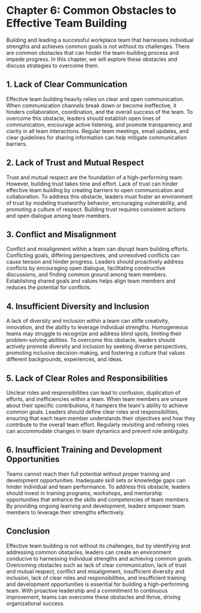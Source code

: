 Chapter 6: Common Obstacles to Effective Team Building
======================================================

Building and leading a successful workplace team that harnesses individual strengths and achieves common goals is not without its challenges. There are common obstacles that can hinder the team-building process and impede progress. In this chapter, we will explore these obstacles and discuss strategies to overcome them.

**1. Lack of Clear Communication**
----------------------------------

Effective team building heavily relies on clear and open communication. When communication channels break down or become ineffective, it hinders collaboration, coordination, and the overall success of the team. To overcome this obstacle, leaders should establish open lines of communication, encourage active listening, and promote transparency and clarity in all team interactions. Regular team meetings, email updates, and clear guidelines for sharing information can help mitigate communication barriers.

**2. Lack of Trust and Mutual Respect**
---------------------------------------

Trust and mutual respect are the foundation of a high-performing team. However, building trust takes time and effort. Lack of trust can hinder effective team building by creating barriers to open communication and collaboration. To address this obstacle, leaders must foster an environment of trust by modeling trustworthy behavior, encouraging vulnerability, and promoting a culture of respect. Building trust requires consistent actions and open dialogue among team members.

**3. Conflict and Misalignment**
--------------------------------

Conflict and misalignment within a team can disrupt team building efforts. Conflicting goals, differing perspectives, and unresolved conflicts can cause tension and hinder progress. Leaders should proactively address conflicts by encouraging open dialogue, facilitating constructive discussions, and finding common ground among team members. Establishing shared goals and values helps align team members and reduces the potential for conflicts.

**4. Insufficient Diversity and Inclusion**
-------------------------------------------

A lack of diversity and inclusion within a team can stifle creativity, innovation, and the ability to leverage individual strengths. Homogeneous teams may struggle to recognize and address blind spots, limiting their problem-solving abilities. To overcome this obstacle, leaders should actively promote diversity and inclusion by seeking diverse perspectives, promoting inclusive decision-making, and fostering a culture that values different backgrounds, experiences, and ideas.

**5. Lack of Clear Roles and Responsibilities**
-----------------------------------------------

Unclear roles and responsibilities can lead to confusion, duplication of efforts, and inefficiencies within a team. When team members are unsure about their specific contributions, it hampers the team's ability to achieve common goals. Leaders should define clear roles and responsibilities, ensuring that each team member understands their objectives and how they contribute to the overall team effort. Regularly revisiting and refining roles can accommodate changes in team dynamics and prevent role ambiguity.

**6. Insufficient Training and Development Opportunities**
----------------------------------------------------------

Teams cannot reach their full potential without proper training and development opportunities. Inadequate skill sets or knowledge gaps can hinder individual and team performance. To address this obstacle, leaders should invest in training programs, workshops, and mentorship opportunities that enhance the skills and competencies of team members. By providing ongoing learning and development, leaders empower team members to leverage their strengths effectively.

**Conclusion**
--------------

Effective team building is not without its challenges, but by identifying and addressing common obstacles, leaders can create an environment conducive to harnessing individual strengths and achieving common goals. Overcoming obstacles such as lack of clear communication, lack of trust and mutual respect, conflict and misalignment, insufficient diversity and inclusion, lack of clear roles and responsibilities, and insufficient training and development opportunities is essential for building a high-performing team. With proactive leadership and a commitment to continuous improvement, teams can overcome these obstacles and thrive, driving organizational success.
